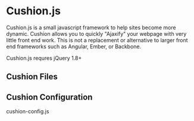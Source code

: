 Cushion.js
=======

Cushion.js is a small javascript framework to help sites become more dynamic. Cushion allows you to quickly "Ajaxify" your webpage with very little front end work. This is not a replacement or alternative to larger front end frameworks such as Angular, Ember, or Backbone.

Cushion.js requres jQuery 1.8+


## Cushion Files



## Cushion Configuration
cushion-config.js
